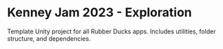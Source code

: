 # Kenney Jam 2023 - Exploration
Template Unity project for all Rubber Ducks apps. Includes utilities, folder structure, and dependencies.
